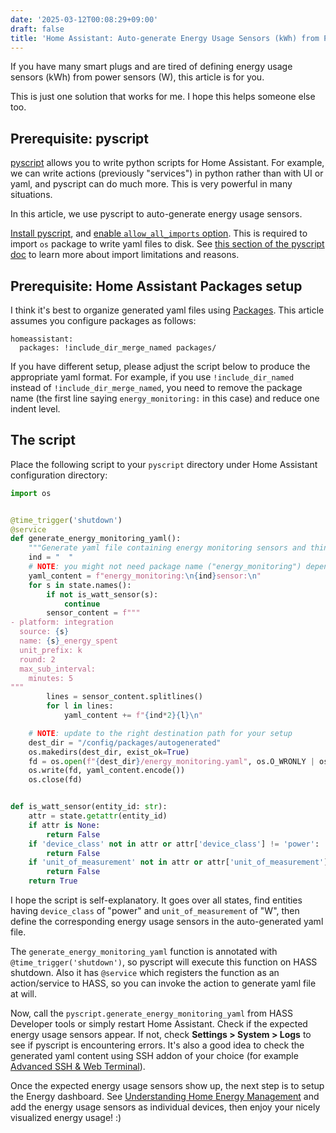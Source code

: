```yaml
---
date: '2025-03-12T00:08:29+09:00'
draft: false
title: 'Home Assistant: Auto-generate Energy Usage Sensors (kWh) from Power Sensors (W)'
---
```


If you have many smart plugs and are tired of defining energy usage sensors (kWh) from power sensors (W), this article is for you.

This is just one solution that works for me. I hope this helps someone else too.

## Prerequisite: pyscript

[pyscript](https://github.com/custom-components/pyscript) allows you to write
python scripts for Home Assistant. For example, we can write actions (previously "services")
in python rather than with UI or yaml, and pyscript can do much more.
This is very powerful in many situations.

In this article, we use pyscript to auto-generate energy usage sensors.

[Install
pyscript](https://hacs-pyscript.readthedocs.io/en/stable/installation.html),
and [enable `allow_all_imports`
option](https://hacs-pyscript.readthedocs.io/en/stable/reference.html#configuration).
This is required to import `os` package to write yaml files to disk. See [this
section of the pyscript
doc](https://hacs-pyscript.readthedocs.io/en/stable/reference.html#importing)
to learn more about import limitations and reasons.

## Prerequisite: Home Assistant Packages setup

I think it's best to organize generated yaml files using
[Packages](https://www.home-assistant.io/docs/configuration/packages). This
article assumes you configure packages as follows:

```
homeassistant:
  packages: !include_dir_merge_named packages/
```

If you have different setup, please adjust the script below to produce the appropriate yaml format.
For example, if you use `!include_dir_named` instead of `!include_dir_merge_named`, you need to remove
the package name (the first line saying `energy_monitoring:` in this case) and reduce one indent level.

## The script

Place the following script to your `pyscript` directory under Home Assistant configuration directory:

```python
import os


@time_trigger('shutdown')
@service
def generate_energy_monitoring_yaml():
    """Generate yaml file containing energy monitoring sensors and things"""
    ind = "  "
    # NOTE: you might not need package name ("energy_monitoring") depending on your HASS configuration
    yaml_content = f"energy_monitoring:\n{ind}sensor:\n"
    for s in state.names():
        if not is_watt_sensor(s):
            continue
        sensor_content = f"""
- platform: integration
  source: {s}
  name: {s}_energy_spent
  unit_prefix: k
  round: 2
  max_sub_interval:
    minutes: 5
"""
        lines = sensor_content.splitlines()
        for l in lines:
            yaml_content += f"{ind*2}{l}\n"

    # NOTE: update to the right destination path for your setup
    dest_dir = "/config/packages/autogenerated"
    os.makedirs(dest_dir, exist_ok=True)
    fd = os.open(f"{dest_dir}/energy_monitoring.yaml", os.O_WRONLY | os.O_CREAT | os.O_TRUNC, 0o644)
    os.write(fd, yaml_content.encode())
    os.close(fd)


def is_watt_sensor(entity_id: str):
    attr = state.getattr(entity_id)
    if attr is None:
        return False
    if 'device_class' not in attr or attr['device_class'] != 'power':
        return False
    if 'unit_of_measurement' not in attr or attr['unit_of_measurement'] != 'W':
        return False
    return True
```

I hope the script is self-explanatory. It goes over all states, find entities
having `device_class` of "power" and `unit_of_measurement` of "W", then define
the corresponding energy usage sensors in the auto-generated yaml file.

The `generate_energy_monitoring_yaml` function is annotated with `@time_trigger('shutdown')`,
so pyscript will execute this function on HASS shutdown. Also it has `@service` which registers
the function as an action/service to HASS, so you can invoke the action to generate yaml file
at will.

Now, call the `pyscript.generate_energy_monitoring_yaml` from HASS Developer tools or
simply restart Home Assistant. Check if the expected energy usage sensors appear. If not,
check **Settings > System > Logs** to see if pyscript is encountering errors. It's also a
good idea to check the generated yaml content using SSH addon of your choice (for example
[Advanced SSH & Web Terminal](https://github.com/hassio-addons/addon-ssh)).

Once the expected energy usage sensors show up, the next step is to setup the Energy
dashboard. See [Understanding Home Energy Management](https://www.home-assistant.io/docs/energy/)
and add the energy usage sensors as individual devices, then enjoy your nicely visualized
energy usage! :)
